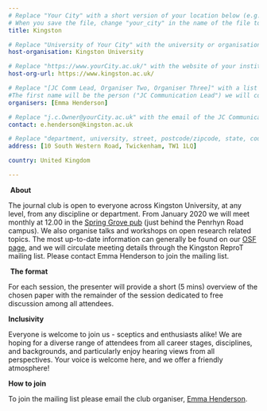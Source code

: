 ```yaml
---
# Replace "Your City" with a short version of your location below (e.g. Bristol or Singapore)
# When you save the file, change "your_city" in the name of the file to what you filled out below
title: Kingston

# Replace "University of Your City" with the university or organisation that is hoping the journal club (e.g. University of Bristol or Nanyang Technical University)
host-organisation: Kingston University

# Replace "https://www.yourCity.ac.uk/" with the website of your institution
host-org-url: https://www.kingston.ac.uk/

# Replace "[JC Comm Lead, Organiser Two, Organiser Three]" with a list of the people/person organising the journal club separated by commas 
#The first name will be the person ("JC Communication Lead") we will contact to communicate news about ReproducibiliTea 
organisers: [Emma Henderson]

# Replace "j.c.Owner@yourCity.ac.uk" with the email of the JC Communication Lead
contact: e.henderson@kingston.ac.uk 

# Replace "department, university, street, postcode/zipcode, state, country" with the departmental address of the JC Communication Lead (we need that to send you merchandise) 
address: [10 South Western Road, Twickenham, TW1 1LQ]

country: United Kingdom 

---
```

​
**About**

The journal club is open to everyone across Kingston University, at any level, from any discipline or department. From January 2020 we will meet monthly at 12.00 in the [Spring Grove pub](https://www.thespringgrove.co.uk/) (just behind the Penrhyn Road campus). We also organise talks and workshops on open research related topics. The most up-to-date information can generally be found on our [OSF page](https://osf.io/4jw53/), and we will circulate meeting details through the Kingston ReproT mailing list. Please contact Emma Henderson to join the mailing list.

​
**The format**

For each session, the presenter will provide a short (5 mins) overview of the chosen paper with the remainder of the session dedicated to free discussion among all attendees.

**Inclusivity**

Everyone is welcome to join us - sceptics and enthusiasts alike! We are hoping for a diverse range of attendees from all career stages, disciplines, and backgrounds, and particularly enjoy hearing views from all perspectives. Your voice is welcome here, and we offer a friendly atmosphere!

​**How to join**

To join the mailing list please email the club organiser, [Emma Henderson](mailto:E.Henderson@kingston.ac.uk).
